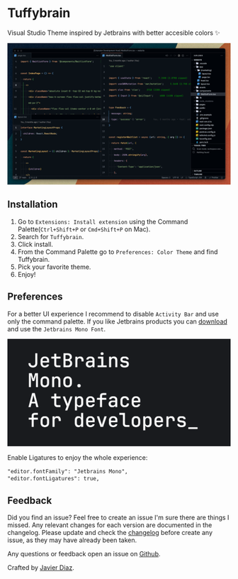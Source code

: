 # Tuffybrain
Visual Studio Theme inspired by Jetbrains with better accesible colors ✨

![Preview](docs/preview.png)

## Installation
1. Go to `Extensions: Install extension` using the Command Palette(`Ctrl+Shift+P` or `Cmd+Shift+P` on Mac).
2. Search for `Tuffybrain`.
3. Click install.
4. From the Command Palette go to `Preferences: Color Theme` and find Tuffybrain.
5. Pick your favorite theme.
6. Enjoy!

## Preferences
For a better UI experience I recommend to disable `Activity Bar` and use only the command palette. If you like Jetbrains products you can [download](https://www.jetbrains.com/lp/mono/) and use the `Jetbrains Mono Font`.

![Jetbrains Mono](docs/jetbrains-font.png)

Enable Ligatures to enjoy the whole experience:
```
"editor.fontFamily": "Jetbrains Mono",
"editor.fontLigatures": true,
```

## Feedback
Did you find an issue? Feel free to create an issue I'm sure there are things I missed. Any relevant changes for each version are documented in the changelog. Please update and check the [changelog](./CHANGELOG.md) before create any issue, as they may have already been taken.

Any questions or feedback open an issue on [Github](https://github.com/coderdiaz/tuffybrain-vscode-theme).

Crafted by [Javier Diaz](https://coderdiaz.dev).
